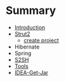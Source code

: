 # Summary

* [Introduction](README.md)
* [Strut2](strut2.md)
  * [create project](strut2/create-project.md)
* Hibernate
* Spring
* [S2SH](s2sh.md)
* [Tools](tools.md)
* [IDEA-Get-Jar](idea-get-jar.md)

